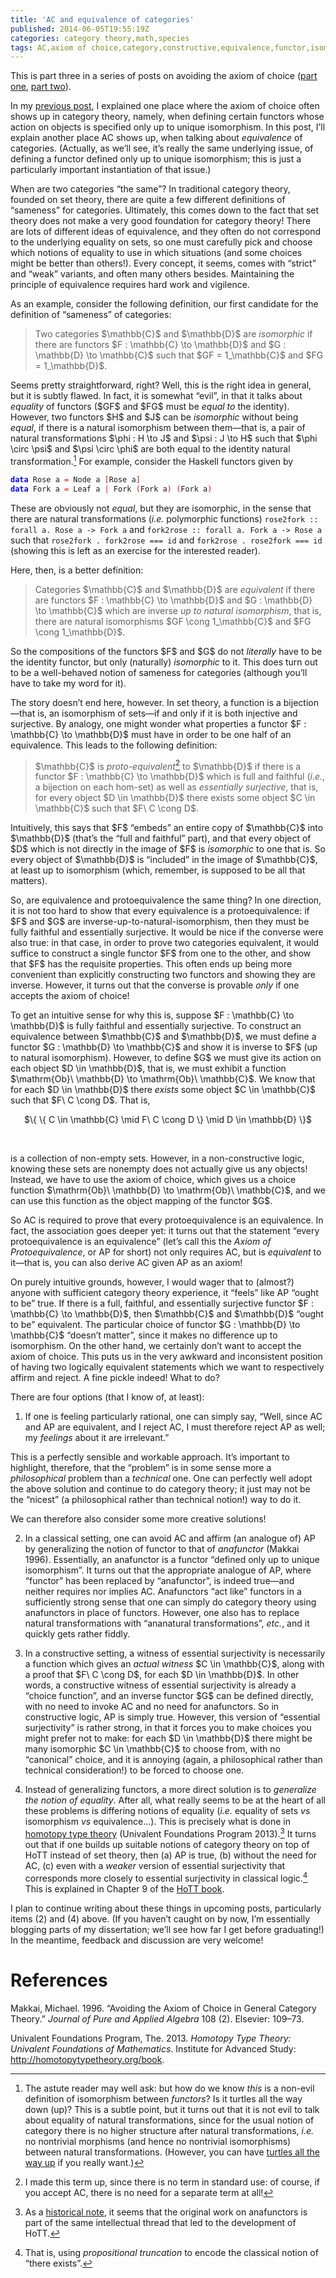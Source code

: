```yaml
---
title: 'AC and equivalence of categories'
published: 2014-06-05T19:55:19Z
categories: category theory,math,species
tags: AC,axiom of choice,category,constructive,equivalence,functor,isomorphism,theory,types,unique
---
```


<p>This is part three in a series of posts on avoiding the axiom of choice (<a href="http://byorgey.wordpress.com/2014/05/08/avoiding-the-axiom-of-choice-part-i/">part one</a>, <a href="http://byorgey.wordpress.com/2014/05/13/unique-isomorphism-and-generalized-the/">part two</a>).</p>
<p>In my <a href="http://byorgey.wordpress.com/2014/05/13/unique-isomorphism-and-generalized-the/">previous post</a>, I explained one place where the axiom of choice often shows up in category theory, namely, when defining certain functors whose action on objects is specified only up to unique isomorphism. In this post, I’ll explain another place AC shows up, when talking about <em>equivalence</em> of categories. (Actually, as we’ll see, it’s really the same underlying issue, of defining a functor defined only up to unique isomorphism; this is just a particularly important instantiation of that issue.)</p>
<p>When are two categories “the same”? In traditional category theory, founded on set theory, there are quite a few different definitions of “sameness” for categories. Ultimately, this comes down to the fact that set theory does not make a very good foundation for category theory! There are lots of different ideas of equivalence, and they often do not correspond to the underlying equality on sets, so one must carefully pick and choose which notions of equality to use in which situations (and some choices might be better than others!). Every concept, it seems, comes with “strict” and “weak” variants, and often many others besides. Maintaining the principle of equivalence requires hard work and vigilence.</p>
<p>As an example, consider the following definition, our first candidate for the definition of “sameness” of categories:</p>
<blockquote>
Two categories $\mathbb{C}$ and $\mathbb{D}$ are <em>isomorphic</em> if there are functors $F : \mathbb{C} \to \mathbb{D}$ and $G : \mathbb{D} \to \mathbb{C}$ such that $GF = 1_\mathbb{C}$ and $FG = 1_\mathbb{D}$.
</blockquote>

<p>Seems pretty straightforward, right? Well, this is the right idea in general, but it is subtly flawed. In fact, it is somewhat “evil”, in that it talks about <em>equality</em> of functors ($GF$ and $FG$ must be <em>equal to</em> the identity). However, two functors $H$ and $J$ can be <em>isomorphic</em> without being <em>equal</em>, if there is a natural isomorphism between them—that is, a pair of natural transformations $\phi : H \to J$ and $\psi : J \to H$ such that $\phi \circ \psi$ and $\psi \circ \phi$ are both equal to the identity natural transformation.<a href="#fn1" class="footnoteRef" id="fnref1"><sup>1</sup></a> For example, consider the Haskell functors given by</p>
<pre class="sourceCode haskell"><code class="sourceCode haskell"><span style="color:blue;font-weight:bold;">data</span> <span>Rose</span> <span>a</span> <span style="color:red;">=</span> <span>Node</span> <span>a</span> <span style="color:red;">[</span><span>Rose</span> <span>a</span><span style="color:red;">]</span>
<span style="color:blue;font-weight:bold;">data</span> <span>Fork</span> <span>a</span> <span style="color:red;">=</span> <span>Leaf</span> <span>a</span> <span style="color:red;">|</span> <span>Fork</span> <span style="color:red;">(</span><span>Fork</span> <span>a</span><span style="color:red;">)</span> <span style="color:red;">(</span><span>Fork</span> <span>a</span><span style="color:red;">)</span></code></pre>
<p>These are obviously not <em>equal</em>, but they are isomorphic, in the sense that there are natural transformations (<em>i.e.</em> polymorphic functions) <code>rose2fork :: forall a. Rose a -&gt; Fork a</code> and <code>fork2rose :: forall a. Fork a -&gt; Rose a</code> such that <code>rose2fork . fork2rose === id</code> and <code>fork2rose . rose2fork === id</code> (showing this is left as an exercise for the interested reader).</p>
<p>Here, then, is a better definition:</p>
<blockquote> 
Categories $\mathbb{C}$ and $\mathbb{D}$ are <em>equivalent</em> if there are functors $F : \mathbb{C} \to \mathbb{D}$ and $G : \mathbb{D} \to \mathbb{C}$ which are inverse <em>up to natural isomorphism</em>, that is, there are natural isomorphisms $GF \cong 1_\mathbb{C}$ and $FG \cong 1_\mathbb{D}$.
</blockquote>

<p>So the compositions of the functors $F$ and $G$ do not <em>literally</em> have to be the identity functor, but only (naturally) <em>isomorphic</em> to it. This does turn out to be a well-behaved notion of sameness for categories (although you’ll have to take my word for it).</p>
<p>The story doesn’t end here, however. In set theory, a function is a bijection—that is, an isomorphism of sets—if and only if it is both injective and surjective. By analogy, one might wonder what properties a functor $F : \mathbb{C} \to \mathbb{D}$ must have in order to be one half of an equivalence. This leads to the following definition:</p>
<blockquote> 
$\mathbb{C}$ is <em>proto-equivalent</em><a href="#fn2" class="footnoteRef" id="fnref2"><sup>2</sup></a> to $\mathbb{D}$ if there is a functor $F : \mathbb{C} \to \mathbb{D}$ which is full and faithful (<em>i.e.</em>, a bijection on each hom-set) as well as <em>essentially surjective</em>, that is, for every object $D \in \mathbb{D}$ there exists some object $C \in \mathbb{C}$ such that $F\
C \cong D$.
</blockquote>

<p>Intuitively, this says that $F$ “embeds” an entire copy of $\mathbb{C}$ into $\mathbb{D}$ (that’s the “full and faithful” part), and that every object of $D$ which is not directly in the image of $F$ is <em>isomorphic</em> to one that is. So every object of $\mathbb{D}$ is “included” in the image of $\mathbb{C}$, at least up to isomorphism (which, remember, is supposed to be all that matters).</p>
<p>So, are equivalence and protoequivalence the same thing? In one direction, it is not too hard to show that every equivalence is a protoequivalence: if $F$ and $G$ are inverse-up-to-natural-isomorphism, then they must be fully faithful and essentially surjective. It would be nice if the converse were also true: in that case, in order to prove two categories equivalent, it would suffice to construct a single functor $F$ from one to the other, and show that $F$ has the requisite properties. This often ends up being more convenient than explicitly constructing two functors and showing they are inverse. However, it turns out that the converse is provable <em>only</em> if one accepts the axiom of choice!</p>
<p>To get an intuitive sense for why this is, suppose $F : \mathbb{C} \to \mathbb{D}$ is fully faithful and essentially surjective. To construct an equivalence between $\mathbb{C}$ and $\mathbb{D}$, we must define a functor $G : \mathbb{D} \to \mathbb{C}$ and show it is inverse to $F$ (up to natural isomorphism). However, to define $G$ we must give its action on each object $D \in \mathbb{D}$, that is, we must exhibit a function $\mathrm{Ob}\ \mathbb{D} \to \mathrm{Ob}\
\mathbb{C}$. We know that for each $D \in \mathbb{D}$ there <em>exists</em> some object $C \in \mathbb{C}$ such that $F\ C \cong D$. That is,</p>
<div style="text-align:center;">
$\{ \{ C \in \mathbb{C} \mid F\ C \cong D \} \mid D \in \mathbb{D} \}$
</div>
<p><br /></p>
<p>is a collection of non-empty sets. However, in a non-constructive logic, knowing these sets are nonempty does not actually give us any objects! Instead, we have to use the axiom of choice, which gives us a choice function $\mathrm{Ob}\ \mathbb{D} \to \mathrm{Ob}\
\mathbb{C}$, and we can use this function as the object mapping of the functor $G$.</p>
<p>So AC is required to prove that every protoequivalence is an equivalence. In fact, the association goes deeper yet: it turns out that the statement “every protoequivalence is an equivalence” (let’s call this the <em>Axiom of Protoequivalence</em>, or AP for short) not only requires AC, but is <em>equivalent</em> to it—that is, you can also derive AC given AP as an axiom!</p>
<p>On purely intuitive grounds, however, I would wager that to (almost?) anyone with sufficient category theory experience, it “feels” like AP “ought to be” true. If there is a full, faithful, and essentially surjective functor $F : \mathbb{C} \to \mathbb{D}$, then $\mathbb{C}$ and $\mathbb{D}$ “ought to be” equivalent. The particular choice of functor $G : \mathbb{D} \to \mathbb{C}$ “doesn’t matter”, since it makes no difference up to isomorphism. On the other hand, we certainly don’t want to accept the axiom of choice. This puts us in the very awkward and inconsistent position of having two logically equivalent statements which we want to respectively affirm and reject. A fine pickle indeed! What to do?</p>
<p>There are four options (that I know of, at least):</p>
<ol style="list-style-type:decimal;">
<li>If one is feeling particularly rational, one can simply say, “Well, since AC and AP are equivalent, and I reject AC, I must therefore reject AP as well; my <em>feelings</em> about it are irrelevant.”</li>
</ol>
<p>This is a perfectly sensible and workable approach. It’s important to highlight, therefore, that the “problem” is in some sense more a <em>philosophical</em> problem than a <em>technical</em> one. One can perfectly well adopt the above solution and continue to do category theory; it just may not be the “nicest” (a philosophical rather than technical notion!) way to do it.</p>
<p>We can therefore also consider some more creative solutions!</p>
<ol start="2" style="list-style-type:decimal;">
<li><p>In a classical setting, one can avoid AC and affirm (an analogue of) AP by generalizing the notion of functor to that of <em>anafunctor</em> <span class="citation">(Makkai 1996)</span>. Essentially, an anafunctor is a functor “defined only up to unique isomorphism”. It turns out that the appropriate analogue of AP, where “functor” has been replaced by “anafunctor”, is indeed true—and neither requires nor implies AC. Anafunctors “act like” functors in a sufficiently strong sense that one can simply do category theory using anafunctors in place of functors. However, one also has to replace natural transformations with “ananatural transformations”, <em>etc.</em>, and it quickly gets rather fiddly.</p></li>
<li><p>In a constructive setting, a witness of essential surjectivity is necessarily a function which gives an <em>actual witness</em> $C \in    \mathbb{C}$, along with a proof that $F\ C \cong D$, for each $D    \in \mathbb{D}$. In other words, a constructive witness of essential surjectivity is already a “choice function”, and an inverse functor $G$ can be defined directly, with no need to invoke AC and no need for anafunctors. So in constructive logic, AP is simply true. However, this version of “essential surjectivity” is rather strong, in that it forces you to make choices you might prefer not to make: for each $D \in \mathbb{D}$ there might be many isomorphic $C \in \mathbb{C}$ to choose from, with no “canonical” choice, and it is annoying (again, a philosophical rather than technical consideration!) to be forced to choose one.</p></li>
<li><p>Instead of generalizing functors, a more direct solution is to <em>generalize the notion of equality</em>. After all, what really seems to be at the heart of all these problems is differing notions of equality (<em>i.e.</em> equality of sets <em>vs</em> isomorphism <em>vs</em> equivalence…). This is precisely what is done in <a href="http://homotopytypetheory.org/">homotopy type theory</a> <span class="citation">(<span>Univalent Foundations Program</span> 2013)</span>.<a href="#fn3" class="footnoteRef" id="fnref3"><sup>3</sup></a> It turns out that if one builds up suitable notions of category theory on top of HoTT instead of set theory, then (a) AP is true, (b) without the need for AC, (c) even with a <em>weaker</em> version of essential surjectivity that corresponds more closely to essential surjectivity in classical logic.<a href="#fn4" class="footnoteRef" id="fnref4"><sup>4</sup></a> This is explained in Chapter 9 of the <a href="http://homotopytypetheory.org/book/">HoTT book</a>.</p></li>
</ol>
<p>I plan to continue writing about these things in upcoming posts, particularly items (2) and (4) above. (If you haven’t caught on by now, I’m essentially blogging parts of my dissertation; we’ll see how far I get before graduating!) In the meantime, feedback and discussion are very welcome!</p>
<div class="references">
<h1>References</h1>
<p>Makkai, Michael. 1996. “Avoiding the Axiom of Choice in General Category Theory.” <em>Journal of Pure and Applied Algebra</em> 108 (2). Elsevier: 109–73.</p>
<p><span>Univalent Foundations Program</span>, The. 2013. <em>Homotopy Type Theory: Univalent Foundations of Mathematics</em>. Institute for Advanced Study: <a href="http://homotopytypetheory.org/book">http://homotopytypetheory.org/book</a>.</p>
</div>
<div class="footnotes">
<hr />
<ol>
<li id="fn1"><p>The astute reader may well ask: but how do we know <em>this</em> is a non-evil definition of isomorphism between <em>functors</em>? Is it turtles all the way down (up)? This is a subtle point, but it turns out that it is not evil to talk about equality of natural transformations, since for the usual notion of category there is no higher structure after natural transformations, <em>i.e.</em> no nontrivial morphisms (and hence no nontrivial isomorphisms) between natural transformations. (However, you can have <a href="http://ncatlab.org/nlab/show/%28infinity%2C1%29-category">turtles all the way up</a> if you really want.)<a href="#fnref1">↩</a></p></li>
<li id="fn2"><p>I made this term up, since there is no term in standard use: of course, if you accept AC, there is no need for a separate term at all!<a href="#fnref2">↩</a></p></li>
<li id="fn3"><p>As a <a href="http://byorgey.wordpress.com/2014/05/13/unique-isomorphism-and-generalized-the/#comment-13123">historical note</a>, it seems that the original work on anafunctors is part of the same intellectual thread that led to the development of HoTT.<a href="#fnref3">↩</a></p></li>
<li id="fn4"><p>That is, using <em>propositional truncation</em> to encode the classical notion of “there exists”.<a href="#fnref4">↩</a></p></li>
</ol>
</div>

